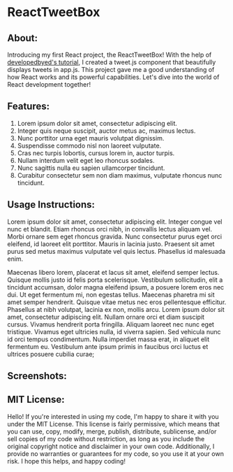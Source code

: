 # ReactTweetBox

## About:
Introducing my first React project, the ReactTweetBox! With the help of <a href="https://youtu.be/dGcsHMXbSOA">developedbyed's tutorial</a>, I created a tweet.js component that beautifully displays tweets in app.js. This project gave me a good understanding of how React works and its powerful capabilities. Let's dive into the world of React development together!

## Features:
1. Lorem ipsum dolor sit amet, consectetur adipiscing elit.
2. Integer quis neque suscipit, auctor metus ac, maximus lectus.
3. Nunc porttitor urna eget mauris volutpat dignissim.
4. Suspendisse commodo nisl non laoreet vulputate.
5. Cras nec turpis lobortis, cursus lorem in, auctor turpis.
6. Nullam interdum velit eget leo rhoncus sodales.
7. Nunc sagittis nulla eu sapien ullamcorper tincidunt.
8. Curabitur consectetur sem non diam maximus, vulputate rhoncus nunc tincidunt.

## Usage Instructions: 
Lorem ipsum dolor sit amet, consectetur adipiscing elit. Integer congue vel nunc et blandit. Etiam rhoncus orci nibh, in convallis lectus aliquam vel. Morbi ornare sem eget rhoncus gravida. Nunc consectetur purus eget orci eleifend, id laoreet elit porttitor. Mauris in lacinia justo. Praesent sit amet purus sed metus maximus vulputate vel quis lectus. Phasellus id malesuada enim.

Maecenas libero lorem, placerat et lacus sit amet, eleifend semper lectus. Quisque mollis justo id felis porta scelerisque. Vestibulum sollicitudin, elit a tincidunt accumsan, dolor magna eleifend ipsum, a posuere lorem eros nec dui. Ut eget fermentum mi, non egestas tellus. Maecenas pharetra mi sit amet semper hendrerit. Quisque vitae metus nec eros pellentesque efficitur. Phasellus at nibh volutpat, lacinia ex non, mollis arcu. Lorem ipsum dolor sit amet, consectetur adipiscing elit. Nullam ornare orci et diam suscipit cursus. Vivamus hendrerit porta fringilla. Aliquam laoreet nec nunc eget tristique. Vivamus eget ultricies nulla, id viverra sapien. Sed vehicula nunc id orci tempus condimentum. Nulla imperdiet massa erat, in aliquet elit fermentum eu. Vestibulum ante ipsum primis in faucibus orci luctus et ultrices posuere cubilia curae;

## Screenshots: 
<!-- <img style="margin: 10px" src="" alt="Screenshot"/> -->

## MIT License: 
Hello! If you're interested in using my code, I'm happy to share it with you under the MIT License. This license is fairly permissive, which means that you can use, copy, modify, merge, publish, distribute, sublicense, and/or sell copies of my code without restriction, as long as you include the original copyright notice and disclaimer in your own code. Additionally, I provide no warranties or guarantees for my code, so you use it at your own risk. I hope this helps, and happy coding!
